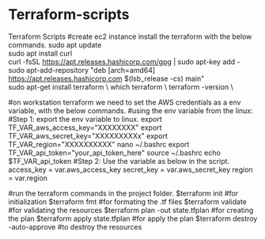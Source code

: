 # Terraform-scripts

Terraform Scripts
#create ec2 instance install the terraform with the below commands.
sudo apt update \
sudo apt install curl \
curl -fsSL https://apt.releases.hashicorp.com/gpg | sudo apt-key add - \
sudo apt-add-repository "deb [arch=amd64] https://apt.releases.hashicorp.com $(lsb_release -cs) main" \
sudo apt-get install terraform \ 
which terraform \ 
terraform -version \ 

#on workstation terraform we need to set the AWS credentials as a env variable, with the below commands.
#using the env variable from the linux:
#Step 1: export the env variable to linux.
export TF_VAR_aws_access_key="XXXXXXXX"
export TF_VAR_aws_secret_key="XXXXXXXXXx"
export TF_VAR_region="XXXXXXXXXX"
nano ~/.bashrc
export TF_VAR_api_token="your_api_token_here"
source ~/.bashrc
echo $TF_VAR_api_token
#Step 2: Use the variable as below in the script.
access_key = var.aws_access_key
secret_key = var.aws_secret_key
region = var.region

#run the terraform commands in the project folder.
$terraform init #for initialization
$terraform fmt  #for formating the .tf files
$terraform validate #for validating the resources
$terraform plan -out state.tfplan #for creating the plan
$terraform apply state.tfplan #for apply the plan
$terraform destroy -auto-approve #to destroy the resources

